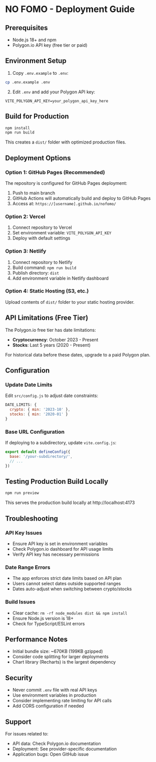 # NO FOMO - Deployment Guide

## Prerequisites
- Node.js 18+ and npm
- Polygon.io API key (free tier or paid)

## Environment Setup

1. Copy `.env.example` to `.env`:
```bash
cp .env.example .env
```

2. Edit `.env` and add your Polygon API key:
```
VITE_POLYGON_API_KEY=your_polygon_api_key_here
```

## Build for Production

```bash
npm install
npm run build
```

This creates a `dist/` folder with optimized production files.

## Deployment Options

### Option 1: GitHub Pages (Recommended)

The repository is configured for GitHub Pages deployment:

1. Push to main branch
2. GitHub Actions will automatically build and deploy to GitHub Pages
3. Access at: `https://[username].github.io/nofomo/`

### Option 2: Vercel

1. Connect repository to Vercel
2. Set environment variable: `VITE_POLYGON_API_KEY`
3. Deploy with default settings

### Option 3: Netlify

1. Connect repository to Netlify
2. Build command: `npm run build`
3. Publish directory: `dist`
4. Add environment variable in Netlify dashboard

### Option 4: Static Hosting (S3, etc.)

Upload contents of `dist/` folder to your static hosting provider.

## API Limitations (Free Tier)

The Polygon.io free tier has date limitations:
- **Cryptocurrency**: October 2023 - Present
- **Stocks**: Last 5 years (2020 - Present)

For historical data before these dates, upgrade to a paid Polygon plan.

## Configuration

### Update Date Limits
Edit `src/config.js` to adjust date constraints:
```javascript
DATE_LIMITS: {
  crypto: { min: '2023-10' },
  stocks: { min: '2020-01' }
}
```

### Base URL Configuration
If deploying to a subdirectory, update `vite.config.js`:
```javascript
export default defineConfig({
  base: '/your-subdirectory/',
  // ...
})
```

## Testing Production Build Locally

```bash
npm run preview
```

This serves the production build locally at http://localhost:4173

## Troubleshooting

### API Key Issues
- Ensure API key is set in environment variables
- Check Polygon.io dashboard for API usage limits
- Verify API key has necessary permissions

### Date Range Errors
- The app enforces strict date limits based on API plan
- Users cannot select dates outside supported ranges
- Dates auto-adjust when switching between crypto/stocks

### Build Issues
- Clear cache: `rm -rf node_modules dist && npm install`
- Ensure Node.js version is 18+
- Check for TypeScript/ESLint errors

## Performance Notes

- Initial bundle size: ~670KB (199KB gzipped)
- Consider code splitting for larger deployments
- Chart library (Recharts) is the largest dependency

## Security

- Never commit `.env` file with real API keys
- Use environment variables in production
- Consider implementing rate limiting for API calls
- Add CORS configuration if needed

## Support

For issues related to:
- API data: Check Polygon.io documentation
- Deployment: See provider-specific documentation
- Application bugs: Open GitHub issue